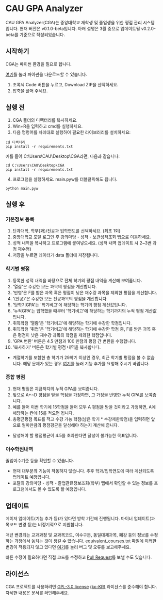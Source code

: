 # CAU GPA Analyzer
CAU GPA Analyzer(CGA)는 중앙대학교 재학생 및 졸업생을 위한 평점 관리 시스템입니다.
현재 버전은 v0.1.0-beta입니다. 아래 설명은 3월 중으로 업데이트될 v0.2.0-beta를 기준으로 작성되었습니다.

## 시작하기
CGA는 파이썬 환경을 필요로 합니다.

[여기](https://www.python.org/downloads/)를 눌러 파이썬을 다운로드할 수 있습니다.

1. 초록색 Code 버튼을 누르고, Download ZIP을 선택하세요.
2. 압축을 풀어 주세요.

## 실행 전
1. CGA 폴더의 디렉터리를 복사하세요.
2. Win+R을 입력하고 cmd를 실행하세요.
3. 다음 명령어를 차례대로 실행하여 필요한 라이브러리를 설치하세요:
```
cd 디렉터리
pip install -r requirements.txt
```
예를 들어 C:\Users\CAU\Desktop\CGA라면, 다음과 같습니다:
```
cd C:\Users\CAU\Desktop\CGA
pip install -r requirements.txt
```
4. 프로그램을 실행하세요. main.pyw를 더블클릭해도 됩니다.
```
python main.pyw
```

## 실행 후
### 기본정보 등록
1. 단과대학, 학부(과)/전공과 입학연도를 선택하세요. (최초 1회)
2. 중앙대학교 포탈 로그인 후 강의마당 - 성적 - 보관성적조회 탭으로 이동하세요.
3. 성적 내역을 복사하고 프로그램에 붙여넣으세요. (성적 내역 업데이트 시 2~3번 과정 재수행)
4. 저장을 누르면 데이터가 data 폴더에 저장됩니다.

### 학기별 평점
1. 등록한 성적 내역을 바탕으로 전체 학기의 평점 내역을 계산해 보여줍니다.
2. '열람'은 수강한 모든 과목의 평점을 계산합니다.
3. '반영'은 F를 받은 과목 혹은 평점이 낮은 재수강 과목을 제외한 평점을 계산합니다.
4. '(전공)'은 수강한 모든 전공과목의 평점을 계산합니다.
5. '당학기GPA'는 '학기비고'에 해당하는 학기의 평점 계산값입니다.
6. '누적GPA'는 입학했을 때부터 '학기비고'에 해당하는 학기까지의 누적 평점 계산값입니다.
7. 취득학점 '열람'은 '학기비고'에 해당하는 학기에 수강한 학점입니다.
8. 취득학점 '취업'은 '학기비고'에 해당하는 학기에 수강한 학점 중, F를 받은 과목 혹은 평점이 낮은 재수강 과목의 학점을 제외한 학점입니다.
9. 'GPA 변환' 버튼은 4.5 만점과 100 만점의 평점 간 변환을 수행합니다.
10. '복사하기' 버튼은 학기별 평점 내역을 복사합니다.

* 계절학기를 포함한 총 학기가 29학기 이상인 경우, 최근 학기별 평점을 볼 수 없습니다. 해당 문제가 있는 경우 [여기](https://github.com/sternenlicht/CAU_GPA_Analyzer/issues/new)를 눌러 기능 추가를 요청해 주시기 바랍니다.

### 종합 평점
1. 현재 평점은 지금까지의 누적 GPA를 보여줍니다.
2. 앞으로 A+~D 평점을 받을 학점을 가정하면, 그 가정을 반영한 누적 GPA를 보여줍니다.
3. 예를 들어 이번 학기에 15학점을 들어 모두 A 평점을 받을 것이라고 가정하면, A에 해당하는 칸에 15를 적으면 됩니다.
4. 총평균평점 목표를 적고 수강 가능 학점(남은 학기 * 수강제한학점)을 입력하면 앞으로 얼마만큼의 평점평균을 달성해야 하는지 계산해 줍니다.

* 달성해야 할 평점평균이 4.5를 초과한다면 달성이 불가능한 목표입니다.

### 이수학점내역
졸업이수기준 등을 확인할 수 있습니다.

* 현재 대부분의 기능이 작동하지 않습니다. 추후 학과/입학연도에 따라 계산되도록 업데이트 예정입니다.
* 포탈의 강의마당 - 성적 - 졸업관련정보조회(학부) 탭에서 확인할 수 있는 정보를 프로그램에서도 볼 수 있도록 할 예정입니다.

## 업데이트
메이저 업데이트(기능 추가 등)가 있다면 방학 기간에 진행됩니다.
마이너 업데이트(과목코드 변경 등)는 비정기적으로 지원합니다.

매년 변경되는 교과과정 및 교과목코드, 이수구분, 동일대체과목, 폐강 등의 정보를 수정하는 과정에서 놓치는 것이 생길 수 있습니다. equivalent_courses.txt 파일에 이러한 변경이 적용되지 않고 있다면 [여기](https://github.com/sternenlicht/CAU_GPA_Analyzer/issues/new)를 눌러 버그 및 오류를 보고해주세요.

빠른 수정이 필요하다면 직접 코드를 수정하고 [Pull Request](https://github.com/sternenlicht/CAU_GPA_Analyzer/compare)를 보낼 수도 있습니다.

## 라이선스
CGA 프로젝트를 사용하려면 [GPL-3.0 license](./LICENSE) [(ko-KR)](https://www.olis.or.kr/license/Detailselect.do?lId=1072) 라이선스를 준수해야 합니다. 자세한 내용은 문서를 확인해주세요.
